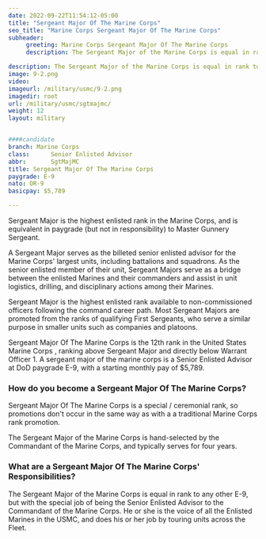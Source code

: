 ```yaml
---
date: 2022-09-22T11:54:12-05:00
title: "Sergeant Major Of The Marine Corps"
seo_title: "Marine Corps Sergeant Major Of The Marine Corps"
subheader:
     greeting: Marine Corps Sergeant Major Of The Marine Corps 
     description: The Sergeant Major of the Marine Corps is equal in rank to any other E-9, but with the special job of being the Senior Enlisted Advisor to the Commandant of the Marine Corps. He or she is the voice of all the Enlisted Marines in the USMC, and does his or her job by touring units across the Fleet.

description: The Sergeant Major of the Marine Corps is equal in rank to any other E-9, but with the special job of being the Senior Enlisted Advisor to the Commandant of the Marine Corp 
image: 9-2.png
video: 
imageurl: /military/usmc/9-2.png
imagedir: root
url: /military/usmc/sgtmajmc/
weight: 12
layout: military


####candidate
branch: Marine Corps
class:		Senior Enlisted Advisor
abbr:		SgtMajMC
title: Sergeant Major Of The Marine Corps
paygrade: E-9
nato: OR-9
basicpay: $5,789

---
```

Sergeant Major is the highest enlisted rank in the Marine Corps, and is equivalent in paygrade (but not in responsibility) to Master Gunnery Sergeant.

A Sergeant Major serves as the billeted senior enlisted advisor for the Marine Corps' largest units, including battalions and squadrons. As the senior enlisted member of their unit, Sergeant Majors serve as a bridge between the enlisted Marines and their commanders and assist in unit logistics, drilling, and disciplinary actions among their Marines.

Sergeant Major is the highest enlisted rank available to non-commissioned officers following the command career path. Most Sergeant Majors are promoted from the ranks of qualifying First Sergeants, who serve a similar purpose in smaller units such as companies and platoons.

Sergeant Major Of The Marine Corps is the 12th rank in the United States Marine Corps , ranking above Sergeant Major and directly below Warrant Officer 1. A sergeant major of the marine corps is a Senior Enlisted Advisor at DoD paygrade E-9, with a starting monthly pay of $5,789.

### How do you become a Sergeant Major Of The Marine Corps?
Sergeant Major Of The Marine Corps is a special / ceremonial rank, so promotions don't occur in the same way as with a a traditional Marine Corps rank promotion.

The Sergeant Major of the Marine Corps is hand-selected by the Commandant of the Marine Corps, and typically serves for four years.

### What are a Sergeant Major Of The Marine Corps' Responsibilities?
The Sergeant Major of the Marine Corps is equal in rank to any other E-9, but with the special job of being the Senior Enlisted Advisor to the Commandant of the Marine Corps. He or she is the voice of all the Enlisted Marines in the USMC, and does his or her job by touring units across the Fleet.